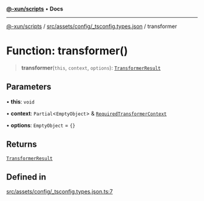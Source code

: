 [**@-xun/scripts**](../../../../../README.md) • **Docs**

***

[@-xun/scripts](../../../../../README.md) / [src/assets/config/\_tsconfig.types.json](../README.md) / transformer

# Function: transformer()

> **transformer**(`this`, `context`, `options`): [`TransformerResult`](../../../type-aliases/TransformerResult.md)

## Parameters

• **this**: `void`

• **context**: `Partial`\<`EmptyObject`\> & [`RequiredTransformerContext`](../../../type-aliases/RequiredTransformerContext.md)

• **options**: `EmptyObject` = `{}`

## Returns

[`TransformerResult`](../../../type-aliases/TransformerResult.md)

## Defined in

[src/assets/config/\_tsconfig.types.json.ts:7](https://github.com/Xunnamius/xscripts/blob/b9218ee5f94be5da6a48d961950ed32307ad7f96/src/assets/config/_tsconfig.types.json.ts#L7)
